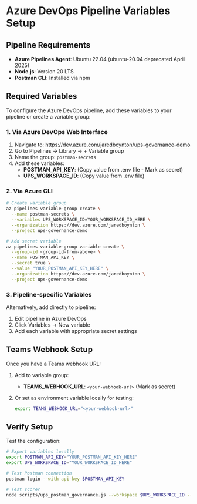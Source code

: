 # Azure DevOps Pipeline Variables Setup

## Pipeline Requirements

- **Azure Pipelines Agent**: Ubuntu 22.04 (ubuntu-20.04 deprecated April 2025)
- **Node.js**: Version 20 LTS
- **Postman CLI**: Installed via npm

## Required Variables

To configure the Azure DevOps pipeline, add these variables to your pipeline or create a variable group:

### 1. Via Azure DevOps Web Interface

1. Navigate to: https://dev.azure.com/jaredboynton/ups-governance-demo
2. Go to Pipelines → Library → + Variable group
3. Name the group: `postman-secrets`
4. Add these variables:
   - **POSTMAN_API_KEY**: (Copy value from .env file - Mark as secret)
   - **UPS_WORKSPACE_ID**: (Copy value from .env file)

### 2. Via Azure CLI

```bash
# Create variable group
az pipelines variable-group create \
  --name postman-secrets \
  --variables UPS_WORKSPACE_ID=YOUR_WORKSPACE_ID_HERE \
  --organization https://dev.azure.com/jaredboynton \
  --project ups-governance-demo

# Add secret variable
az pipelines variable-group variable create \
  --group-id <group-id-from-above> \
  --name POSTMAN_API_KEY \
  --secret true \
  --value "YOUR_POSTMAN_API_KEY_HERE" \
  --organization https://dev.azure.com/jaredboynton \
  --project ups-governance-demo
```

### 3. Pipeline-specific Variables

Alternatively, add directly to pipeline:

1. Edit pipeline in Azure DevOps
2. Click Variables → New variable
3. Add each variable with appropriate secret settings

## Teams Webhook Setup

Once you have a Teams webhook URL:

1. Add to variable group:
   - **TEAMS_WEBHOOK_URL**: `<your-webhook-url>` (Mark as secret)

2. Or set as environment variable locally for testing:
   ```bash
   export TEAMS_WEBHOOK_URL="<your-webhook-url>"
   ```

## Verify Setup

Test the configuration:

```bash
# Export variables locally
export POSTMAN_API_KEY="YOUR_POSTMAN_API_KEY_HERE"
export UPS_WORKSPACE_ID="YOUR_WORKSPACE_ID_HERE"

# Test Postman connection
postman login --with-api-key $POSTMAN_API_KEY

# Test scorer
node scripts/ups_postman_governance.js --workspace $UPS_WORKSPACE_ID --json
```